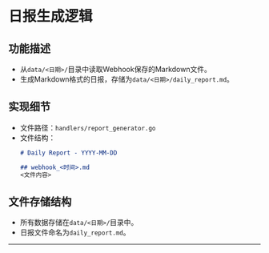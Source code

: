# 日报生成逻辑

## 功能描述
- 从`data/<日期>/`目录中读取Webhook保存的Markdown文件。
- 生成Markdown格式的日报，存储为`data/<日期>/daily_report.md`。

## 实现细节
- 文件路径：`handlers/report_generator.go`
- 文件结构：
  ```markdown
  # Daily Report - YYYY-MM-DD

  ## webhook_<时间>.md
  <文件内容>
  ```

## 文件存储结构
- 所有数据存储在`data/<日期>/`目录中。
- 日报文件命名为`daily_report.md`。

---

